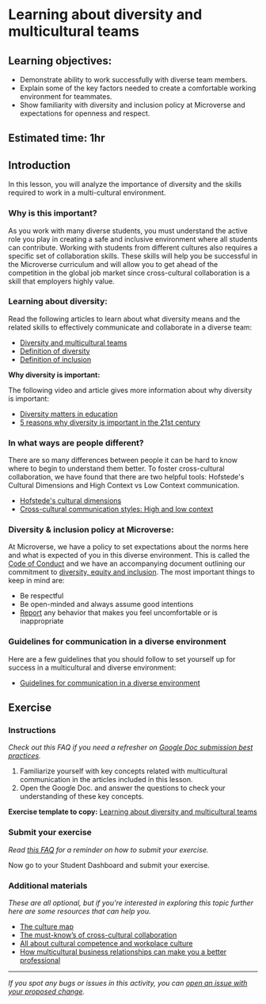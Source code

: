 # Learning about diversity and multicultural teams

## Learning objectives:

- Demonstrate ability to work successfully with diverse team members.
- Explain some of the key factors needed to create a comfortable working environment for teammates.
- Show familiarity with diversity and inclusion policy at Microverse and expectations for openness and respect.

## Estimated time: 1hr

## Introduction

In this lesson, you will analyze the importance of diversity and the skills required to work in a multi-cultural environment.

### Why is this important?

As you work with many diverse students, you must understand the active role you play in creating a safe and inclusive environment where all students can contribute. Working with students from different cultures also requires a specific set of collaboration skills. These skills will help you be successful in the Microverse curriculum and will allow you to get ahead of the competition in the global job market since cross-cultural collaboration is a skill that employers highly value.

### Learning about diversity:

Read the following articles to learn about what diversity means and the related skills to effectively communicate and collaborate in a diverse team:

- [Diversity and multicultural teams](diversity-and-multicultural-teams.md)
- [Definition of diversity](https://resources.workable.com/hr-terms/diversity-definition)
- [Definition of inclusion](https://www.inclusion.me.uk/news/what_does_inclusion_mean)

**Why diversity is important:**

The following video and article gives more information about why diversity is important:

- [Diversity matters in education](https://www.youtube.com/watch?v=Rcw09YMDHuU)
- [5 reasons why diversity is important in the 21st century](https://ampglobalyouth.org/2020/06/20/5-reasons-diversity-important-21st-century/)

### In what ways are people different?

There are so many differences between people it can be hard to know where to begin to understand them better. To foster cross-cultural collaboration, we have found that there are two helpful tools: Hofstede's Cultural Dimensions and High Context vs Low Context communication.

- [Hofstede's cultural dimensions](https://www.mindtools.com/pages/article/newLDR_66.htm)
- [Cross-cultural communication styles: High and low context](https://www.unitedlanguagegroup.com/blog/communicating-high-context-vs-low-context-cultures)

### Diversity & inclusion policy at Microverse: 

At Microverse, we have a policy to set expectations about the norms here and what is expected of you in this diverse environment. This is called the [Code of Conduct](https://microverse.zendesk.com/hc/en-us/sections/4411468844435-Code-of-Conduct-) and we have an accompanying document outlining our commitment to [diversity, equity and inclusion](https://microverse.zendesk.com/hc/en-us/articles/9322034925843-Our-Commitment-to-Diversity-Equity-Inclusion). The most important things to keep in mind are:

- Be respectful
- Be open-minded and always assume good intentions
- [Report](https://microverse.zendesk.com/hc/en-us/articles/1500007989921-Report-violations-of-the-Code-of-Conduct) any behavior that makes you feel uncomfortable or is inappropriate


### Guidelines for communication in a diverse environment

Here are a few guidelines that you should follow to set yourself up for success in a multicultural and diverse environment:

- [Guidelines for communication in a diverse environment](guidelines-for-communication-in-a-diverse-environment.md)

## Exercise

### Instructions

*Check out this FAQ if you need a refresher on [Google Doc submission best practices](https://microverse.zendesk.com/hc/en-us/articles/360063156813).*

1. Familiarize yourself with key concepts related with multicultural communication in the articles included in this lesson.
2. Open the Google Doc. and answer the questions to check your understanding of these key concepts.

**Exercise template to copy:** [Learning about diversity and multicultural teams](https://docs.google.com/document/d/1RSYgkehkx9-AllIKd2BEtFddLGKSdV_0C46WBlIIx4I/edit?usp=sharing)

### Submit your exercise

*Read [this FAQ](https://microverse.zendesk.com/hc/en-us/articles/360061344234) for a reminder on how to submit your exercise.*

Now go to your Student Dashboard and submit your exercise.

### Additional materials

*These are all optional, but if you're interested in exploring this topic further here are some resources that can help you.*

- [The culture map](https://www.amazon.com/Culture-Map-Breaking-Invisible-Boundaries/dp/1610392507)
- [The must-know’s of cross-cultural collaboration](https://medium.com/swlh/a-guide-to-your-globalizing-career-necessary-know-hows-for-cross-cultural-collaborations-950a4d09acd7)
- [All about cultural competence and workplace culture](https://www.indeed.com/career-advice/career-development/cultural-competence)
- [How multicultural business relationships can make you a better professional](https://www.forbes.com/sites/forbesagencycouncil/2017/03/24/how-multicultural-business-relationships-can-make-you-a-better-professional/?sh=3a9f60446c44)


------

_If you spot any bugs or issues in this activity, you can [open an issue with your proposed change](https://github.com/microverseinc/curriculum-transversal-skills/blob/main/git-github/articles/open_issue.md)._

